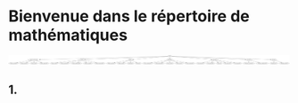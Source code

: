 # Bienvenue dans le répertoire de mathématiques


<!DOCTYPE html>
<html lang="en">
<head>
    <meta charset="UTF-8">
    <meta name="viewport" content="width=device-width, initial-scale=1.0">
    <title>Image avec défilement</title>
    <style>
        .scrollable-image {
            overflow: auto;
            max-width: 100%;
            max-height: 500px; /* Vous pouvez ajuster cette valeur selon vos besoins */
        }
    </style>
</head>
<body>

<div class="scrollable-image">
    <img src="roadmap/math.png" alt="Image Grande">
</div>

</body>
</html>

<!-- <img src="https://github.com/mohameml/images/blob/main/roadmap/math.png"> -->


## 1. 